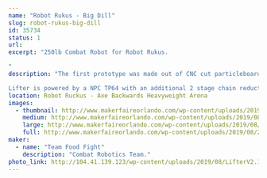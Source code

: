 ```yaml
---
name: "Robot Rukus - Big Dill"
slug: robot-rukus-big-dill
id: 35734
status: 1
url: 
excerpt: "250lb Combat Robot for Robot Rukus.

"
description: "The first prototype was made out of CNC cut particleboard to check the fit and overall scale before committing to getting the steel laser cut. 

Lifter is powered by a NPC TP64 with an additional 2 stage chain reduction to allows us to easily lift another 250lb robot."
location: Robot Ruckus - Axe Backwards Heavyweight Arena
images:
  - thumbnail: http://www.makerfaireorlando.com/wp-content/uploads/2019/08/28053530_10213142309646572_1376832192_n.png
    medium: http://www.makerfaireorlando.com/wp-content/uploads/2019/08/28053530_10213142309646572_1376832192_n.png
    large: http://www.makerfaireorlando.com/wp-content/uploads/2019/08/28053530_10213142309646572_1376832192_n.png
    full: http://www.makerfaireorlando.com/wp-content/uploads/2019/08/28053530_10213142309646572_1376832192_n.png
maker:
  - name: "Team Food Fight"
    description: "Combat Robotics Team."
photo_link: http://104.41.139.123/wp-content/uploads/2019/08/LifterV2.126-1024x576.jpg
---
```

